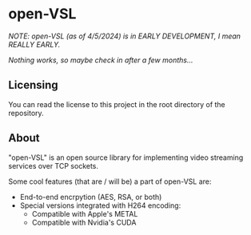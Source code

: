 # open-VSL
_NOTE: open-VSL (as of 4/5/2024) is in EARLY DEVELOPMENT, I mean REALLY EARLY._

_Nothing works, so maybe check in after a few months..._

## Licensing
You can read the license to this project in the root directory of the repository.

## About
"open-VSL" is an open source library for implementing video streaming services over TCP sockets.

Some cool features (that are / will be) a part of open-VSL are:
  * End-to-end encrpytion (AES, RSA, or both)
  * Special versions integrated with H264 encoding:
    - Compatible with Apple's METAL
    - Compatible with Nvidia's CUDA
